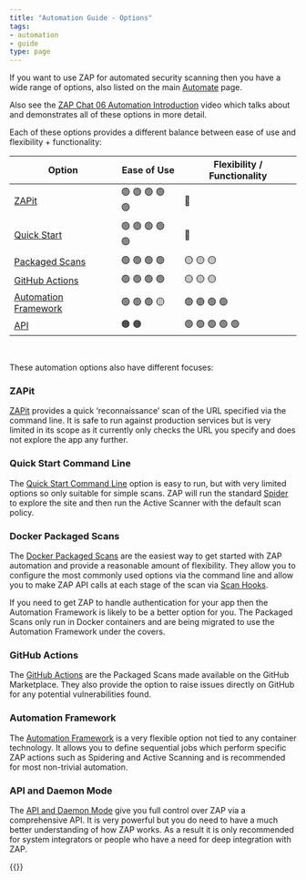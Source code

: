 ```yaml
---
title: "Automation Guide - Options"
tags: 
- automation
- guide
type: page
---
```


If you want to use ZAP for automated security scanning then you have a wide range of options, also listed on the main 
[Automate](/docs/automate/) page.

Also see the [ZAP Chat 06 Automation Introduction](https://www.youtube.com/watch?v=PnCbIAnauD8) video which talks about 
and demonstrates all of these options in more detail.

Each of these options provides a different balance between ease of use and flexibility + functionality:

| Option                                        | Ease of Use     | Flexibility / Functionality     |
|-----------------------------------------------|-----------------|-----------------|
| [ZAPit](#zapit)                               | 🟢 🟢 🟢 🟢 🟢 | 🔴              |
| [Quick Start](#quick-start-command-line)      | 🟢 🟢 🟢 🟢 🟢 | 🔴              |
| [Packaged Scans](#docker-packaged-scans)      | 🟢 🟢 🟢 🟢    | 🟡 🟡 🟡        |
| [GitHub Actions](#github-actions)             | 🟢 🟢 🟢 🟢    | 🟡 🟡 🟡        |
| [Automation Framework](#automation-framework) | 🟢 🟢 🟢 🟡    | 🟢 🟢 🟢 🟢     |
| [API](#api-and-daemon-mode)                   | 🟠 🟠          | 🟢 🟢 🟢 🟢 🟢 |

&nbsp;

These automation options also have different focuses:

### ZAPit

[ZAPit](/blog/2023-10-18-zapit/) provides a quick ‘reconnaissance’ scan of the URL specified via the command line. 
It is safe to run against production services but is very limited in its scope as it currently only checks the 
URL you specify and does not explore the app any further.

### Quick Start Command Line

The [Quick Start Command Line](/docs/desktop/addons/quick-start/cmdline/) option is easy to run, but with very limited options so only suitable for simple scans.
ZAP will run the standard [Spider](/docs/desktop/addons/spider/) to explore the site and then run the Active Scanner with the default scan policy.

### Docker Packaged Scans
The [Docker Packaged Scans](/docs/docker/) are the easiest way to get started with ZAP automation and provide a reasonable amount of flexibility.
They allow you to configure the most commonly used options via the command line and allow you to make ZAP API calls at each stage of the scan via [Scan Hooks](/docs/docker/scan-hooks/).

If you need to get ZAP to handle authentication for your app then the Automation Framework is likely to be a better option for you.
The Packaged Scans only run in Docker containers and are being migrated to use the Automation Framework under the covers.

### GitHub Actions
The [GitHub Actions](https://github.com/marketplace?query=zap&verification=verified_creator) are the Packaged Scans 
made available on the GitHub Marketplace.
They also provide the option to raise issues directly on GitHub for any potential vulnerabilities found.

### Automation Framework
The [Automation Framework](/docs/automate/automation-framework/) is a very flexible option not tied to any container technology.
It allows you to define sequential jobs which perform specific ZAP actions such as Spidering and Active Scanning
and is recommended for most non-trivial automation.

### API and Daemon Mode
The [API and Daemon Mode](/docs/api/) give you full control over ZAP via a comprehensive API.
It is very powerful but you do need to have a much better understanding of how ZAP works.
As a result it is only recommended for system integrators or people who have a need for deep integration with ZAP.

{{<prevnext nextUrl="../exploring-your-app/" nextTitle="Exploring Your App">}}

